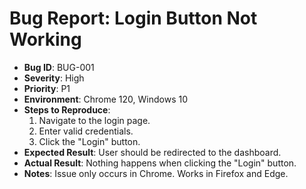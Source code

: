 # Bug Report: Login Button Not Working

- **Bug ID**: BUG-001
- **Severity**: High
- **Priority**: P1
- **Environment**: Chrome 120, Windows 10
- **Steps to Reproduce**:
  1. Navigate to the login page.
  2. Enter valid credentials.
  3. Click the "Login" button.
- **Expected Result**: User should be redirected to the dashboard.
- **Actual Result**: Nothing happens when clicking the "Login" button.
- **Notes**: Issue only occurs in Chrome. Works in Firefox and Edge.
